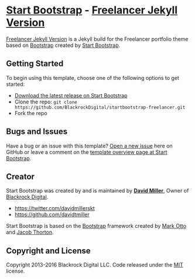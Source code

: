 # [Start Bootstrap](https://startbootstrap.com/) - [Freelancer Jekyll Version](https://startbootstrap.com/template-overviews/freelancer/)

[Freelancer Jekyll Version](https://startbootstrap.com/template-overviews/1-col-portfolio/) is a Jekyll build for the Freelancer portfolio theme based on [Bootstrap](https://getbootstrap.com/) created by [Start Bootstrap](https://startbootstrap.com/).

## Getting Started

To begin using this template, choose one of the following options to get started:
* [Download the latest release on Start Bootstrap](https://startbootstrap.com/template-overviews/freelancer/)
* Clone the repo: `git clone https://github.com/BlackrockDigital/startbootstrap-freelancer.git`
* Fork the repo

## Bugs and Issues

Have a bug or an issue with this template? [Open a new issue](https://github.com/BlackrockDigital/startbootstrap-freelancer-jekyll/issues) here on GitHub or leave a comment on the [template overview page at Start Bootstrap](https://startbootstrap.com/template-overviews/freelancer/).

## Creator

Start Bootstrap was created by and is maintained by **[David Miller](http://davidmiller.io/)**, Owner of [Blackrock Digital](http://blackrockdigital.io/).

* https://twitter.com/davidmillerskt
* https://github.com/davidtmiller

Start Bootstrap is based on the [Bootstrap](https://getbootstrap.com/) framework created by [Mark Otto](https://twitter.com/mdo) and [Jacob Thorton](https://twitter.com/fat).

## Copyright and License

Copyright 2013-2016 Blackrock Digital LLC. Code released under the [MIT](https://github.com/BlackrockDigital/startbootstrap-freelancer-jekyll/blob/gh-pages/LICENSE) license.
